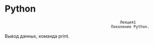 # Python
                                                       Лекция1 
                                                   Поколение Python.
Вывод данных, команда print.
<!-- Для вывода данных на экран используется команда print().Внутри круглых скобок пишем что хотим вывести на экран, если это текст то обязательно указываем его внутри кавычек.Кавычки могут быть двойными о одинарными.Только обязательно одинаковые до и после текста.
То что мы пишем в круглых скобках у команды print(), называется АРГУМЕНТАМИ или ПАРАМЕТРАМИ команды.
Команды print() позволяет указывать несколько аргументов, в таком случае их надо отделять запятыми.
Например, следующий код:
print ('Скоро я', 'буду програмировать', 'на языке', 'Python!') выведен текст на экран:
Скоро я буду програмировать на языке Python!
Обратите внимание , в качестве разделителя при выводе данных между аргументами команды используется **СИМВОЛ ПРОБЕЛ**.По умолчанию команда print() добовляет ровно один пробел между всеми своими аргументами.Например, следующая программа:
print ('1','2','4','8','16') выводит числа 1 2 4 8 16. Числа выведены ровно через один пробел. 
При написании кода между аргументами команды print () после запятой мы ставим 1 символ пробел.Это общепринятое соглашение в языке PYTHON.Этот символ не влияет на вывод данных.
**Примечание**
Команда print() записывается только маленькими буквами, другое написание недопустимо, так как в Python строчные и заглавные буквы различны
Каждая последующая команда print() выводит указаный текст с новой строки
Команда print() с пустым списком аргументов просто вставляет новую пустую строку.
Задание 1 
![image](https://user-images.githubusercontent.com/112687453/189638224-56bee31e-6ac6-4910-9d8c-18feb6649a0a.png)
Задание 2
![image](https://user-images.githubusercontent.com/112687453/189638815-6adb4774-737a-4274-845f-bfc09841c4ac.png)
Задание 3
![image](https://user-images.githubusercontent.com/112687453/189639347-7601c266-e67e-4d82-9d20-8530f575f44e.png)
Задание 4
![image](https://user-images.githubusercontent.com/112687453/189639673-a5442379-b9a4-4d38-afc5-eed2f7861aa2.png)
